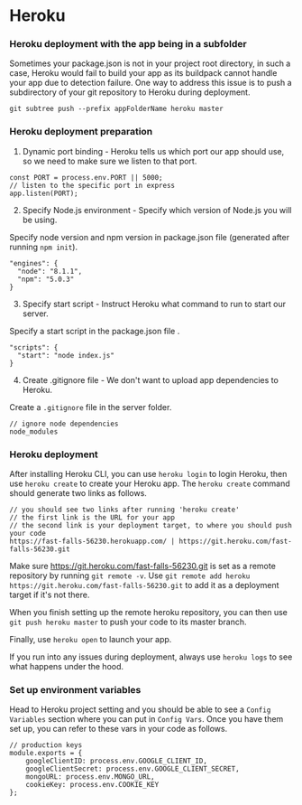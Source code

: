 # Heroku

### Heroku deployment with the app being in a subfolder

Sometimes your package.json is not in your project root directory, in such a case, Heroku would fail to build your app as its buildpack cannot handle your app due to detection failure. One way to address this issue is to push a subdirectory of your git repository to Heroku during deployment.

```
git subtree push --prefix appFolderName heroku master
```

### Heroku deployment preparation

1. Dynamic port binding - Heroku tells us which port our app should use, so we need to make sure we listen to that port.

```
const PORT = process.env.PORT || 5000;
// listen to the specific port in express
app.listen(PORT);
```

2. Specify Node.js environment - Specify which version of Node.js you will be using.

Specify node version and npm version in package.json file (generated after running `npm init`).

```
"engines": {
  "node": "8.1.1",
  "npm": "5.0.3"
}
```

3. Specify start script - Instruct Heroku what command to run to start our server.

Specify a start script in the package.json file .
```
"scripts": {
  "start": "node index.js"
}
```

4. Create .gitignore file - We don't want to upload app dependencies to Heroku.

Create a `.gitignore` file in the server folder.

```
// ignore node dependencies
node_modules
```

### Heroku deployment

After installing Heroku CLI, you can use `heroku login` to login Heroku, then use `heroku create` to create your Heroku app. The `heroku create` command should generate two links as follows.

```
// you should see two links after running 'heroku create'
// the first link is the URL for your app
// the second link is your deployment target, to where you should push your code
https://fast-falls-56230.herokuapp.com/ | https://git.heroku.com/fast-falls-56230.git
```

Make sure https://git.heroku.com/fast-falls-56230.git is set as a remote repository by running `git remote -v`. Use `git remote add heroku https://git.heroku.com/fast-falls-56230.git` to add it as a deployment target if it's not there.

When you finish setting up the remote heroku repository, you can then use `git push heroku master` to push your code to its master branch.

Finally, use `heroku open` to launch your app.

If you run into any issues during deployment, always use `heroku logs` to see what happens under the hood.

### Set up environment variables

Head to Heroku project setting and you should be able to see a `Config Variables` section where you can put in `Config Vars`. Once you have them set up, you can refer to these vars in your code as follows.

```
// production keys
module.exports = {
	googleClientID: process.env.GOOGLE_CLIENT_ID,
	googleClientSecret: process.env.GOOGLE_CLIENT_SECRET,
	mongoURL: process.env.MONGO_URL,
	cookieKey: process.env.COOKIE_KEY
};
```
